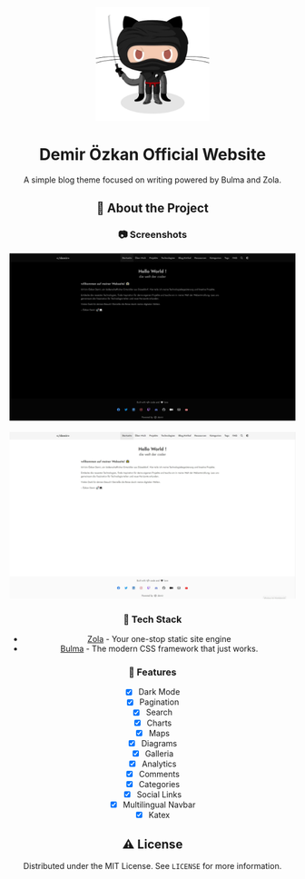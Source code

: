<div align="center">

  <img src="static/images/docan.png" alt="logo" width="200" height="auto" />
  <h1>Demir Özkan Official Website</h1>
  
  <p>
    A simple blog theme focused on writing powered by Bulma and Zola.
  </p>
  


<!-- About the Project -->
## :star2: About the Project


<!-- Screenshots -->
### :camera: Screenshots

<div align="center"> 
  <img src="screenshotdark.jpg" alt="screenshot" />
</div>
<br/>
<div align="center"> 
  <img src="screenshootlight.jpg" alt="screenshot" />
</div>



<!-- TechStack -->
### :space_invader: Tech Stack


- [Zola](https://www.getzola.org/) - Your one-stop static site engine
- [Bulma](https://bulma.io/) - The modern CSS framework that just works. 

<!-- Features -->
### :dart: Features

- [x] Dark Mode
- [x] Pagination
- [x] Search
- [x] Charts
- [x] Maps
- [x] Diagrams
- [x] Galleria
- [x] Analytics
- [x] Comments
- [x] Categories
- [x] Social Links
- [x] Multilingual Navbar
- [x] Katex

<!-- License -->
## :warning: License

Distributed under the MIT License. See  `LICENSE` for more information.
